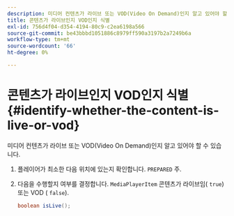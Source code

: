 ```yaml
---
description: 미디어 컨텐츠가 라이브 또는 VOD(Video On Demand)인지 알고 있어야 할 수 있습니다.
title: 콘텐츠가 라이브인지 VOD인지 식별
exl-id: 756d4f04-d354-4194-80c9-c2ea6198a566
source-git-commit: be43bbbd1051886c8979ff590a3197b2a7249b6a
workflow-type: tm+mt
source-wordcount: '66'
ht-degree: 0%

---
```


# 콘텐츠가 라이브인지 VOD인지 식별 {#identify-whether-the-content-is-live-or-vod}

미디어 컨텐츠가 라이브 또는 VOD(Video On Demand)인지 알고 있어야 할 수 있습니다.

1. 플레이어가 최소한 다음 위치에 있는지 확인합니다. `PREPARED` 주.
1. 다음을 수행할지 여부를 결정합니다. `MediaPlayerItem` 콘텐츠가 라이브임( `true`) 또는 VOD ( `false`).

   ```java
   boolean isLive();
   ```

